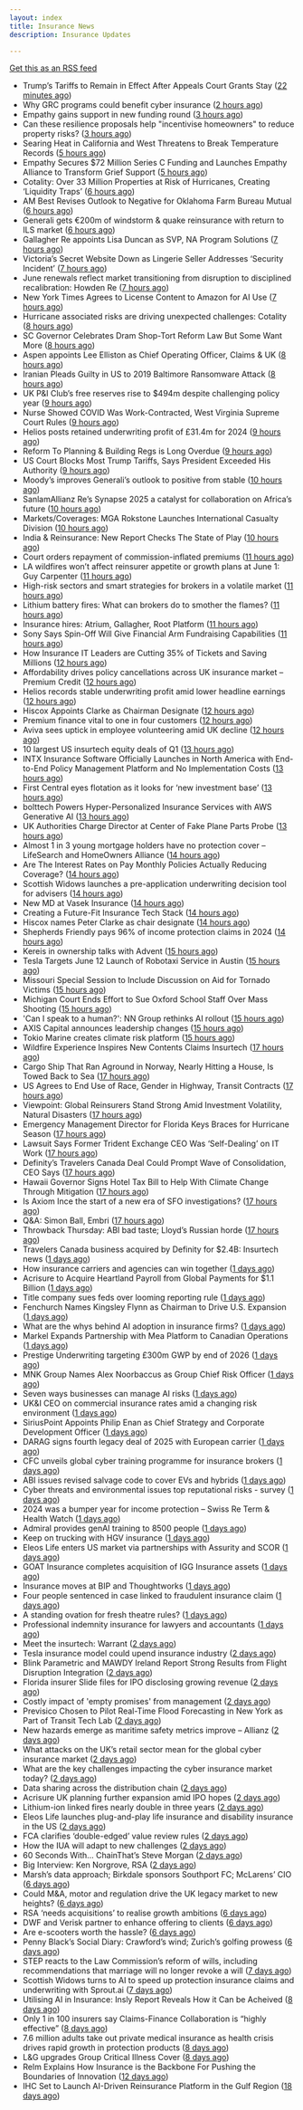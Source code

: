 ```yaml
---
layout: index
title: Insurance News
description: Insurance Updates

---
```


[Get this as an RSS feed](/insurance.rss)

<!-- news_marker starts -->
- Trump’s Tariffs to Remain in Effect After Appeals Court Grants Stay ([22 minutes ago](https://www.insurancejournal.com/news/national/2025/05/29/825614.htm))
- Why GRC programs could benefit cyber insurance ([2 hours ago](https://www.dig-in.com/opinion/why-grc-programs-could-benefit-cyber-insurance))
- Empathy gains support in new funding round ([3 hours ago](https://www.dig-in.com/news/empathy-gains-support-in-new-funding-round))
- Can these resilience proposals help "incentivise homeowners" to reduce property risks? ([3 hours ago](https://www.insurancebusinessmag.com/uk/news/property-insurance/can-these-resilience-proposals-help-incentivise-homeowners-to-reduce-property-risks-537412.aspx))
- Searing Heat in California and West Threatens to Break Temperature Records ([5 hours ago](https://www.insurancejournal.com/news/west/2025/05/29/825542.htm))
- Empathy Secures $72 Million Series C Funding and Launches Empathy Alliance to Transform Grief Support ([5 hours ago](https://www.insurtechinsights.com/empathy-secures-72-million-series-c-funding-and-launches-empathy-alliance-to-transform-grief-support/))
- Cotality: Over 33 Million Properties at Risk of Hurricanes, Creating ‘Liquidity Traps’ ([6 hours ago](https://www.insurancejournal.com/news/national/2025/05/29/825529.htm))
- AM Best Revises Outlook to Negative for Oklahoma Farm Bureau Mutual ([6 hours ago](https://www.insurancejournal.com/news/southcentral/2025/05/29/825532.htm))
- Generali gets €200m of windstorm & quake reinsurance with return to ILS market ([6 hours ago](https://www.reinsurancene.ws/generali-gets-e200m-of-windstorm-quake-reinsurance-with-return-to-ils-market/))
- Gallagher Re appoints Lisa Duncan as SVP, NA Program Solutions ([7 hours ago](https://www.reinsurancene.ws/gallagher-re-appoints-lisa-duncan-as-svp-na-program-solutions/))
- Victoria’s Secret Website Down as Lingerie Seller Addresses ‘Security Incident’ ([7 hours ago](https://www.insurancejournal.com/news/national/2025/05/29/825525.htm))
- June renewals reflect market transitioning from disruption to disciplined recalibration: Howden Re ([7 hours ago](https://www.reinsurancene.ws/june-renewals-reflect-market-transitioning-from-disruption-to-disciplined-recalibration-howden-re/))
- New York Times Agrees to License Content to Amazon for AI Use ([7 hours ago](https://www.insurancejournal.com/news/national/2025/05/29/825517.htm))
- Hurricane associated risks are driving unexpected challenges: Cotality ([8 hours ago](https://www.reinsurancene.ws/hurricane-associated-risks-are-driving-unexpected-challenges-cotality/))
- SC Governor Celebrates Dram Shop-Tort Reform Law But Some Want More ([8 hours ago](https://www.insurancejournal.com/news/southeast/2025/05/29/825511.htm))
- Aspen appoints Lee Elliston as Chief Operating Officer, Claims & UK ([8 hours ago](https://www.reinsurancene.ws/aspen-appoints-lee-elliston-as-chief-operating-officer-claims-uk/))
- Iranian Pleads Guilty in US to 2019 Baltimore Ransomware Attack ([8 hours ago](https://www.insurancejournal.com/news/east/2025/05/29/825509.htm))
- UK P&I Club’s free reserves rise to $494m despite challenging policy year ([9 hours ago](https://www.reinsurancene.ws/uk-pi-clubs-free-reserves-rise-to-494m-despite-challenging-policy-year/))
- Nurse Showed COVID Was Work-Contracted, West Virginia Supreme Court Rules ([9 hours ago](https://www.insurancejournal.com/news/southeast/2025/05/29/825478.htm))
- Helios posts retained underwriting profit of £31.4m for 2024 ([9 hours ago](https://www.reinsurancene.ws/helios-posts-retained-underwriting-profit-of-31-4m-for-2024/))
- Reform To Planning & Building Regs is Long Overdue ([9 hours ago](https://insurance-edge.net/2025/05/29/reform-to-planning-building-regs-is-long-overdue/))
- US Court Blocks Most Trump Tariffs, Says President Exceeded His Authority ([9 hours ago](https://www.insurancejournal.com/news/national/2025/05/29/825488.htm))
- Moody’s improves Generali’s outlook to positive from stable ([10 hours ago](https://www.reinsurancene.ws/moodys-improves-generalis-outlook-to-positive-from-stable/))
- SanlamAllianz Re’s Synapse 2025 a catalyst for collaboration on Africa’s future ([10 hours ago](https://www.reinsurancene.ws/sanlamallianz-res-synapse-2025-a-catalyst-for-collaboration-on-africas-future/))
- Markets/Coverages: MGA Rokstone Launches International Casualty Division ([10 hours ago](https://www.insurancejournal.com/news/international/2025/05/29/825474.htm))
- India & Reinsurance: New Report Checks The State of Play ([10 hours ago](https://insurance-edge.net/2025/05/29/india-reinsurance-new-report-checks-the-state-of-play/))
- Court orders repayment of commission-inflated premiums ([11 hours ago](https://www.postonline.co.uk/commercial/7957833/court-orders-repayment-of-commission-inflated-premiums))
- LA wildfires won’t affect reinsurer appetite or growth plans at June 1: Guy Carpenter ([11 hours ago](https://www.reinsurancene.ws/la-wildfires-wont-affect-reinsurer-appetite-or-growth-plans-at-june-1-guy-carpenter/))
- High-risk sectors and smart strategies for brokers in a volatile market ([11 hours ago](https://www.insurancebusinessmag.com/uk/news/breaking-news/highrisk-sectors-and-smart-strategies-for-brokers-in-a-volatile-market-537319.aspx))
- Lithium battery fires: What can brokers do to smother the flames? ([11 hours ago](https://www.insurancebusinessmag.com/uk/news/auto-motor/lithium-battery-fires-what-can-brokers-do-to-smother-the-flames-537318.aspx))
- Insurance hires: Atrium, Gallagher, Root Platform ([11 hours ago](https://www.insurancebusinessmag.com/uk/news/breaking-news/insurance-hires-atrium-gallagher-root-platform-537317.aspx))
- Sony Says Spin-Off Will Give Financial Arm Fundraising Capabilities ([11 hours ago](https://www.insurancejournal.com/news/international/2025/05/29/825466.htm))
- How Insurance IT Leaders are Cutting 35% of Tickets and Saving Millions ([12 hours ago](https://insurance-edge.net/2025/05/29/how-insurance-it-leaders-are-cutting-35-of-tickets-and-saving-millions/))
- Affordability drives policy cancellations across UK insurance market – Premium Credit ([12 hours ago](https://www.insurancebusinessmag.com/uk/news/auto-motor/affordability-drives-policy-cancellations-across-uk-insurance-market--premium-credit-537316.aspx))
- Helios records stable underwriting profit amid lower headline earnings ([12 hours ago](https://www.insurancebusinessmag.com/uk/news/breaking-news/helios-records-stable-underwriting-profit-amid-lower-headline-earnings-537315.aspx))
- Hiscox Appoints Clarke as Chairman Designate ([12 hours ago](https://www.insurancejournal.com/news/international/2025/05/29/825463.htm))
- Premium finance vital to one in four customers ([12 hours ago](https://www.postonline.co.uk/personal/7957831/premium-finance-vital-to-one-in-four-customers))
- Aviva sees uptick in employee volunteering amid UK decline ([12 hours ago](https://www.postonline.co.uk/people/7957801/aviva-sees-uptick-in-employee-volunteering-amid-uk-decline))
- 10 largest US insurtech equity deals of Q1 ([13 hours ago](https://www.dig-in.com/list/10-largest-us-insurtech-equity-deals-of-q1))
- INTX Insurance Software Officially Launches in North America with End-to-End Policy Management Platform and No Implementation Costs ([13 hours ago](https://www.insurtechinsights.com/intx-insurance-software-officially-launches-in-north-america-with-end-to-end-policy-management-platform-and-no-implementation-costs/))
- First Central eyes flotation as it looks for ‘new investment base’ ([13 hours ago](https://www.postonline.co.uk/news/7957822/first-central-eyes-flotation-as-it-looks-for-%E2%80%98new-investment-base%E2%80%99))
- bolttech Powers Hyper-Personalized Insurance Services with AWS Generative AI ([13 hours ago](https://www.insurtechinsights.com/bolttech-powers-hyper-personalized-insurance-services-with-aws-generative-ai/))
- UK Authorities Charge Director at Center of Fake Plane Parts Probe ([13 hours ago](https://www.insurancejournal.com/news/international/2025/05/29/825452.htm))
- Almost 1 in 3 young mortgage holders have no protection cover – LifeSearch and HomeOwners Alliance ([14 hours ago](https://ifamagazine.com/almost-1-in-3-young-mortgage-holders-have-no-protection-cover-lifesearch-and-homeowners-alliance/))
- Are The Interest Rates on Pay Monthly Policies Actually Reducing Coverage? ([14 hours ago](https://insurance-edge.net/2025/05/29/are-the-interest-rates-on-pay-monthly-policies-actually-reducing-coverage/))
- Scottish Widows launches a pre-application underwriting decision tool for advisers ([14 hours ago](https://ifamagazine.com/scottish-widows-launches-a-pre-application-underwriting-decision-tool-for-advisers/))
- New MD at Vasek Insurance ([14 hours ago](https://insurance-edge.net/2025/05/29/new-md-at-vasek-insurance/))
- Creating a Future-Fit Insurance Tech Stack ([14 hours ago](https://insurance-edge.net/2025/05/29/creating-a-future-fit-insurance-tech-stack/))
- Hiscox names Peter Clarke as chair designate ([14 hours ago](https://www.postonline.co.uk/news/7957829/hiscox-names-peter-clarke-as-chair-designate))
- Shepherds Friendly pays 96% of income protection claims in 2024 ([14 hours ago](https://ifamagazine.com/shepherds-friendly-pays-96-of-income-protection-claims-in-2024/))
- Kereis in ownership talks with Advent ([15 hours ago](https://www.insurancebusinessmag.com/uk/news/breaking-news/kereis-in-ownership-talks-with-advent-537286.aspx))
- Tesla Targets June 12 Launch of Robotaxi Service in Austin ([15 hours ago](https://www.insurancejournal.com/news/southcentral/2025/05/29/825431.htm))
- Missouri Special Session to Include Discussion on Aid for Tornado Victims ([15 hours ago](https://www.insurancejournal.com/news/midwest/2025/05/29/825440.htm))
- Michigan Court Ends Effort to Sue Oxford School Staff Over Mass Shooting ([15 hours ago](https://www.insurancejournal.com/news/midwest/2025/05/29/825437.htm))
- 'Can I speak to a human?': NN Group rethinks AI rollout ([15 hours ago](https://www.insurancebusinessmag.com/uk/news/technology/can-i-speak-to-a-human-nn-group-rethinks-ai-rollout-537285.aspx))
- AXIS Capital announces leadership changes ([15 hours ago](https://www.insurancebusinessmag.com/uk/news/breaking-news/axis-capital-announces-leadership-changes-537284.aspx))
- Tokio Marine creates climate risk platform ([15 hours ago](https://www.insurancebusinessmag.com/uk/news/environmental/tokio-marine-creates-climate-risk-platform-537283.aspx))
- Wildfire Experience Inspires New Contents Claims Insurtech ([17 hours ago](https://www.insurancejournal.com/news/national/2025/05/29/825420.htm))
- Cargo Ship That Ran Aground in Norway, Nearly Hitting a House, Is Towed Back to Sea ([17 hours ago](https://www.insurancejournal.com/news/international/2025/05/29/825397.htm))
- US Agrees to End Use of Race, Gender in Highway, Transit Contracts ([17 hours ago](https://www.insurancejournal.com/news/national/2025/05/29/825425.htm))
- Viewpoint: Global Reinsurers Stand Strong Amid Investment Volatility, Natural Disasters ([17 hours ago](https://www.insurancejournal.com/news/international/2025/05/29/825382.htm))
- Emergency Management Director for Florida Keys Braces for Hurricane Season ([17 hours ago](https://www.insurancejournal.com/news/southeast/2025/05/29/825164.htm))
- Lawsuit Says Former Trident Exchange CEO Was ‘Self-Dealing’ on IT Work ([17 hours ago](https://www.insurancejournal.com/news/southeast/2025/05/29/825398.htm))
- Definity’s Travelers Canada Deal Could Prompt Wave of Consolidation, CEO Says ([17 hours ago](https://www.insurancejournal.com/news/international/2025/05/29/825404.htm))
- Hawaii Governor Signs Hotel Tax Bill to Help With Climate Change Through Mitigation ([17 hours ago](https://www.insurancejournal.com/news/west/2025/05/29/825371.htm))
- Is Axiom Ince the start of a new era of SFO investigations? ([17 hours ago](https://www.postonline.co.uk/broker/7957763/is-axiom-ince-the-start-of-a-new-era-of-sfo-investigations))
- Q&A: Simon Ball, Embri ([17 hours ago](https://www.postonline.co.uk/technology/7957476/qa-simon-ball-embri))
- Throwback Thursday: ABI bad taste; Lloyd’s Russian horde ([17 hours ago](https://www.postonline.co.uk/lloyd%E2%80%99slondon/7956606/throwback-thursday-abi-bad-taste-lloyd%E2%80%99s-russian-horde))
- Travelers Canada business acquired by Definity for $2.4B: Insurtech news ([1 days ago](https://www.dig-in.com/news/travelers-canada-acquired-by-definity-2-4b-insurtech-news))
- How insurance carriers and agencies can win together ([1 days ago](https://www.dig-in.com/opinion/how-insurance-carriers-and-agencies-can-win-together))
- Acrisure to Acquire Heartland Payroll from Global Payments for $1.1 Billion ([1 days ago](https://www.insurtechinsights.com/acrisure-to-acquire-heartland-payroll-from-global-payments-for-1-1-billion/))
- Title company sues feds over looming reporting rule ([1 days ago](https://www.dig-in.com/news/title-company-sues-feds-over-looming-reporting-rule))
- Fenchurch Names Kingsley Flynn as Chairman to Drive U.S. Expansion ([1 days ago](https://www.insurtechinsights.com/fenchurch-names-kingsley-flynn-as-chairman-to-drive-u-s-expansion/))
- What are the whys behind AI adoption in insurance firms? ([1 days ago](https://www.dig-in.com/news/what-are-the-whys-behind-ai-adoption-in-insurance-firms))
- Markel Expands Partnership with Mea Platform to Canadian Operations ([1 days ago](https://www.insurtechinsights.com/markel-expands-partnership-with-mea-platform-to-canadian-operations/))
- Prestige Underwriting targeting £300m GWP by end of 2026 ([1 days ago](https://www.postonline.co.uk/news/7957825/prestige-underwriting-targeting-%C2%A3300m-gwp-by-end-of-2026))
- MNK Group Names Alex Noorbaccus as Group Chief Risk Officer ([1 days ago](https://www.insurtechinsights.com/mnk-group-names-alex-noorbaccus-as-group-chief-risk-officer/))
- Seven ways businesses can manage AI risks ([1 days ago](https://www.insurancebusinessmag.com/uk/news/cyber/seven-ways-businesses-can-manage-ai-risks-537188.aspx))
- UK&I CEO on commercial insurance rates amid a changing risk environment ([1 days ago](https://www.insurancebusinessmag.com/uk/news/breaking-news/ukandi-ceo-on-commercial-insurance-rates-amid-a-changing-risk-environment-537187.aspx))
- SiriusPoint Appoints Philip Enan as Chief Strategy and Corporate Development Officer ([1 days ago](https://www.insurtechinsights.com/siriuspoint-appoints-philip-enan-as-chief-strategy-and-corporate-development-officer/))
- DARAG signs fourth legacy deal of 2025 with European carrier ([1 days ago](https://www.insurancebusinessmag.com/uk/news/breaking-news/darag-signs-fourth-legacy-deal-of-2025-with-european-carrier-537184.aspx))
- CFC unveils global cyber training programme for insurance brokers ([1 days ago](https://www.insurancebusinessmag.com/uk/news/cyber/cfc-unveils-global-cyber-training-programme-for-insurance-brokers-537183.aspx))
- ABI issues revised salvage code to cover EVs and hybrids ([1 days ago](https://www.insurancebusinessmag.com/uk/news/auto-motor/abi-issues-revised-salvage-code-to-cover-evs-and-hybrids-537182.aspx))
- Cyber threats and environmental issues top reputational risks - survey ([1 days ago](https://www.insurancebusinessmag.com/uk/news/cyber/cyber-threats-and-environmental-issues-top-reputational-risks--survey-537171.aspx))
- 2024 was a bumper year for income protection – Swiss Re Term & Health Watch ([1 days ago](https://ifamagazine.com/2024-was-a-bumper-year-for-income-protection-swiss-re-term-health-watch/))
- Admiral provides genAI training to 8500 people ([1 days ago](https://www.postonline.co.uk/technology/7957819/admiral-provides-genai-training-to-8500-people))
- Keep on trucking with HGV insurance ([1 days ago](https://www.postonline.co.uk/commercial/7957551/keep-on-trucking-with-hgv-insurance))
- Eleos Life enters US market via partnerships with Assurity and SCOR ([1 days ago](https://www.insurancebusinessmag.com/uk/news/life-insurance/eleos-life-enters-us-market-via-partnerships-with-assurity-and-scor-537149.aspx))
- GOAT Insurance completes acquisition of IGG Insurance assets ([1 days ago](https://www.insurancebusinessmag.com/uk/news/breaking-news/goat-insurance-completes-acquisition-of-igg-insurance-assets-537148.aspx))
- Insurance moves at BIP and Thoughtworks ([1 days ago](https://www.insurancebusinessmag.com/uk/news/breaking-news/insurance-moves-at-bip-and-thoughtworks-537146.aspx))
- Four people sentenced in case linked to fraudulent insurance claim ([1 days ago](https://www.insurancebusinessmag.com/uk/news/breaking-news/four-people-sentenced-in-case-linked-to-fraudulent-insurance-claim-537145.aspx))
- A standing ovation for fresh theatre rules? ([1 days ago](https://www.postonline.co.uk/commercial/7957410/a-standing-ovation-for-fresh-theatre-rules))
- Professional indemnity insurance for lawyers and accountants ([1 days ago](https://www.postonline.co.uk/commercial/7957725/professional-indemnity-insurance-for-lawyers-and-accountants))
- Meet the insurtech: Warrant ([2 days ago](https://www.dig-in.com/news/meet-the-insurtech-warrant))
- Tesla insurance model could upend insurance industry ([2 days ago](https://www.dig-in.com/opinion/tesla-insurance-model-could-upend-insurance-industry))
- Blink Parametric and MAWDY Ireland Report Strong Results from Flight Disruption Integration ([2 days ago](https://www.insurtechinsights.com/blink-parametric-and-mawdy-ireland-report-strong-results-from-flight-disruption-integration/))
- Florida insurer Slide files for IPO disclosing growing revenue ([2 days ago](https://www.dig-in.com/articles/florida-insurer-slide-files-for-ipo-disclosing-growing-revenue))
- Costly impact of 'empty promises' from management ([2 days ago](https://www.insurancebusinessmag.com/uk/business-strategy/costly-impact-of-empty-promises-from-management-537075.aspx))
- Previsico Chosen to Pilot Real-Time Flood Forecasting in New York as Part of Transit Tech Lab ([2 days ago](https://www.insurtechinsights.com/previsico-chosen-to-pilot-real-time-flood-forecasting-in-new-york-as-part-of-transit-tech-lab/))
- New hazards emerge as maritime safety metrics improve – Allianz ([2 days ago](https://www.insurancebusinessmag.com/uk/news/marine/new-hazards-emerge-as-maritime-safety-metrics-improve--allianz-537061.aspx))
- What attacks on the UK’s retail sector mean for the global cyber insurance market ([2 days ago](https://www.insurancebusinessmag.com/uk/news/breaking-news/what-attacks-on-the-uks-retail-sector-mean-for-the-global-cyber-insurance-market-537050.aspx))
- What are the key challenges impacting the cyber insurance market today? ([2 days ago](https://www.insurancebusinessmag.com/uk/news/cyber/what-are-the-key-challenges-impacting-the-cyber-insurance-market-today-536998.aspx))
- Data sharing across the distribution chain ([2 days ago](https://www.insurancebusinessmag.com/uk/news/breaking-news/data-sharing-across-the-distribution-chain-536997.aspx))
- Acrisure UK planning further expansion amid IPO hopes ([2 days ago](https://www.postonline.co.uk/news/7957733/acrisure-uk-planning-further-expansion-amid-ipo-hopes))
- Lithium-ion linked fires nearly double in three years ([2 days ago](https://www.postonline.co.uk/personal/7957821/lithium-ion-linked-fires-nearly-double-in-three-years))
- Eleos Life launches plug-and-play life insurance and disability insurance in the US ([2 days ago](https://ifamagazine.com/eleos-life-launches-plug-and-play-life-insurance-and-disability-insurance-in-the-us/))
- FCA clarifies ‘double-edged’ value review rules ([2 days ago](https://www.postonline.co.uk/regulation/7957818/fca-clarifies-%E2%80%98double-edged%E2%80%99-value-review-rules))
- How the IUA will adapt to new challenges ([2 days ago](https://www.postonline.co.uk/lloyd%E2%80%99slondon/7957817/how-the-iua-will-adapt-to-new-challenges))
- 60 Seconds With... ChainThat’s Steve Morgan ([2 days ago](https://www.postonline.co.uk/technology/7957440/60-seconds-with-chainthat%E2%80%99s-steve-morgan))
- Big Interview: Ken Norgrove, RSA ([2 days ago](https://www.postonline.co.uk/commercial/7957757/big-interview-ken-norgrove-rsa))
- Marsh’s data approach; Birkdale sponsors Southport FC; McLarens’ CIO ([6 days ago](https://www.postonline.co.uk/news/7957810/marsh%E2%80%99s-data-approach-birkdale-sponsors-southport-fc-mclarens%E2%80%99-cio))
- Could M&A, motor and regulation drive the UK legacy market to new heights? ([6 days ago](https://www.postonline.co.uk/reinsurance/7957816/could-ma-motor-and-regulation-drive-the-uk-legacy-market-to-new-heights))
- RSA ‘needs acquisitions’ to realise growth ambitions ([6 days ago](https://www.postonline.co.uk/news/7957807/rsa-%E2%80%98needs-acquisitions%E2%80%99-to-realise-growth-ambitions))
- DWF and Verisk partner to enhance offering to clients ([6 days ago](https://www.postonline.co.uk/news/7957815/dwf-and-verisk-partner-to-enhance-offering-to-clients))
- Are e-scooters worth the hassle? ([6 days ago](https://www.postonline.co.uk/regulation/7957744/are-e-scooters-worth-the-hassle))
- Penny Black’s Social Diary: Crawford’s wind; Zurich’s golfing prowess ([6 days ago](https://www.postonline.co.uk/people/7957569/penny-black%E2%80%99s-social-diary-crawford%E2%80%99s-wind-zurich%E2%80%99s-golfing-prowess))
- STEP reacts to the Law Commission’s reform of wills, including recommendations that marriage will no longer revoke a will ([7 days ago](https://ifamagazine.com/step-reacts-to-the-law-commissions-reform-of-wills-including-recommendations-that-marriage-will-no-longer-revoke-a-will/))
- Scottish Widows turns to AI to speed up protection insurance claims and underwriting with Sprout.ai ([7 days ago](https://ifamagazine.com/scottish-widows-turns-to-ai-to-speed-up-protection-insurance-claims-and-underwriting-with-sprout-ai/))
- Utilising AI in Insurance: Insly Report Reveals How it Can be Acheived ([8 days ago](https://thefintechtimes.com/utilising-ai-in-insurance-insly-report-reveals-how-it-can-be-acheived/))
- Only 1 in 100 insurers say Claims-Finance Collaboration is “highly effective” ([8 days ago](https://ifamagazine.com/only-1-in-100-insurers-say-claims-finance-collaboration-is-highly-effective/))
- 7.6 million adults take out private medical insurance as health crisis drives rapid growth in protection products ([8 days ago](https://ifamagazine.com/7-6-million-adults-take-out-private-medical-insurance-as-health-crisis-drives-rapid-growth-in-protection-products/))
- L&G upgrades Group Critical Illness Cover ([8 days ago](https://ifamagazine.com/lg-upgrades-group-critical-illness-cover/))
- Relm Explains How Insurance is the Backbone For Pushing the Boundaries of Innovation ([12 days ago](https://thefintechtimes.com/relm-explains-how-insurance-is-the-backbone-for-pushing-the-boundaries-of-innovation/))
- IHC Set to Launch AI-Driven Reinsurance Platform in the Gulf Region ([18 days ago](https://thefintechtimes.com/ihc-set-to-launch-ai-driven-reinsurance-platform/))

<!-- news_marker ends -->